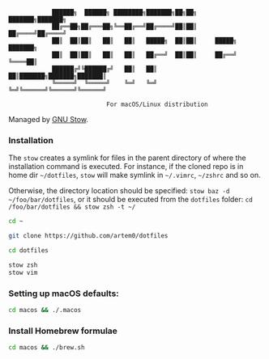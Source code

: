                 ██████╗  ██████╗ ████████╗███████╗██╗██╗     ███████╗███████╗
                ██╔══██╗██╔═══██╗╚══██╔══╝██╔════╝██║██║     ██╔════╝██╔════╝
                ██║  ██║██║   ██║   ██║   █████╗  ██║██║     █████╗  ███████╗
                ██║  ██║██║   ██║   ██║   ██╔══╝  ██║██║     ██╔══╝  ╚════██║
                ██████╔╝╚██████╔╝   ██║   ██║     ██║███████╗███████╗███████║
                ╚═════╝  ╚═════╝    ╚═╝   ╚═╝     ╚═╝╚══════╝╚══════╝╚══════╝
                
                               For macOS/Linux distribution


Managed by [GNU Stow][].

[GNU Stow]: https://www.gnu.org/software/stow/

### Installation

The `stow` creates a symlink for files in the parent directory of where the installation command is executed.
For instance, if the cloned repo is in home dir `~/dotfiles`, `stow` will make symlink in `~/.vimrc`, `~/zshrc`  and so on.

Otherwise, the directory location should be specified: `stow baz -d ~/foo/bar/dotfiles`, 
or it should be executed from the `dotfiles` folder: `cd /foo/bar/dotfiles && stow zsh -t ~/`

```bash
cd ~

git clone https://github.com/artem0/dotfiles

cd dotfiles

stow zsh
stow vim
```

### Setting up macOS defaults:

```bash
cd macos && ./.macos
```

### Install Homebrew formulae

```bash
cd macos && ./brew.sh
```


